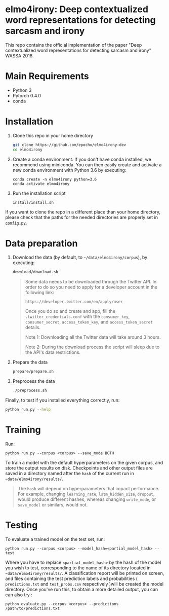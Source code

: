 # elmo4irony: Deep contextualized word representations for detecting sarcasm and irony

This repo contains the official implementation of the paper "Deep contextualized word representations for detecting sarcasm and irony" WASSA 2018.

# Main Requirements

* Python 3
* Pytorch 0.4.0
* conda

# Installation

1. Clone this repo in your home directory

   ```bash
   git clone https://github.com/epochx/elmo4irony-dev
   cd elmo4irony
   ```

2. Create a conda environment.  If you don't have conda installed, we recommend using miniconda. You can then easily create and activate a new conda environment with Python 3.6 by executing:

   ```
   conda create -n elmo4irony python=3.6
   conda activate elmo4irony
   ```

3.  Run the installation script

    ```bash
    install/install.sh
    ```

If you want to clone the repo in a different place than your home directory, please check that the paths for the needed directories are properly set in [`config.py`](src/config.py).

# Data preparation

1.  Download the data (by default, to `~/data/elmo4irony/corpus`), by executing:

    ```bash
    download/download.sh
    ```

    > Some data needs to be downloaded through the Twitter API. In order to do so
    > you need to apply for a developer account in the following link: 
    >
    > `https://developer.twitter.com/en/apply/user`
    >
    > Once you do so and create and app, fill the `.twitter_credentials.conf` with
    > the `consumer_key`, `consumer_secret`, `access_token_key`, and
    > `access_token_secret` details.
    > 
    > Note 1: Downloading all the Twitter data will take around 3 hours.
    >
    > Note 2: During the download process the script will sleep due to the API's
    > data restrictions.

2.  Prepare the data

    ```bash
    prepare/prepare.sh
    ```

3. Preprocess the data

    ```bash
    ./preprocess.sh
    ```


Finally, to test if you installed everything correctly, run:

```bash
python run.py --help
```

# Training

Run:

```
python run.py --corpus <corpus> --save_mode BOTH
```

To train a model with the default hyperparameters on the given corpus, and store the output results on disk. Checkpoints and other output files are saved in a directory named after the
`hash` of the current run in `~data/elmo4irony/results/`. 


> The `hash` will depend on hyperparameters that impact performance. For example, changing `learning_rate`, `lstm_hidden_size`, `dropout`, would produce different hashes, whereas changing `write_mode`, or `save_model` or similars, would not.

# Testing

To evaluate a trained model on the test set, run:

```
python run.py --corpus <corpus> --model_hash=<partial_model_hash> --test
```

Where you have to replace `<partial_model_hash>` by the hash of the model you
wish to test, corresponding to the name of its directory located in
`~data/elmo4irony/results/`. A classification report will be printed on screen, and files containing the test prediction labels  and probabilities ( `predictions.txt` and `test_probs.csv` respectively )will be created the model directory. Once you've run this, to obtain a more detailed output, you can can also try :

```
python evaluate.py --corpus <corpus> --predictions /path/to/predictions.txt
```
